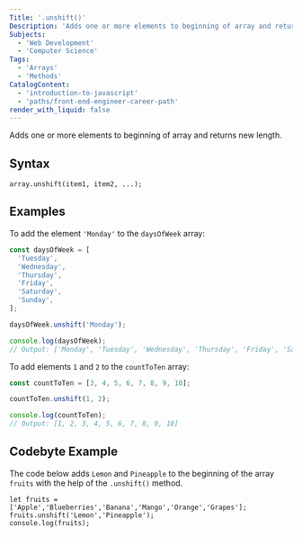 ```yaml
---
Title: '.unshift()'
Description: 'Adds one or more elements to beginning of array and returns new length.'
Subjects:
  - 'Web Development'
  - 'Computer Science'
Tags:
  - 'Arrays'
  - 'Methods'
CatalogContent:
  - 'introduction-to-javascript'
  - 'paths/front-end-engineer-career-path'
render_with_liquid: false
---
```


Adds one or more elements to beginning of array and returns new length.

## Syntax

```pseudo
array.unshift(item1, item2, ...);
```

## Examples

To add the element `'Monday'` to the `daysOfWeek` array:

```js
const daysOfWeek = [
  'Tuesday',
  'Wednesday',
  'Thursday',
  'Friday',
  'Saturday',
  'Sunday',
];

daysOfWeek.unshift('Monday');

console.log(daysOfWeek);
// Output: ['Monday', 'Tuesday', 'Wednesday', 'Thursday', 'Friday', 'Saturday', 'Sunday']
```

To add elements `1` and `2` to the `countToTen` array:

```js
const countToTen = [3, 4, 5, 6, 7, 8, 9, 10];

countToTen.unshift(1, 2);

console.log(countToTen);
// Output: [1, 2, 3, 4, 5, 6, 7, 8, 9, 10]
```

## Codebyte Example

The code below adds `Lemon` and `Pineapple` to the beginning of the array `fruits` with the help of the `.unshift()` method.

```codebyte/js
let fruits = ['Apple','Blueberries','Banana','Mango','Orange','Grapes'];
fruits.unshift('Lemon','Pineapple');
console.log(fruits);
```
